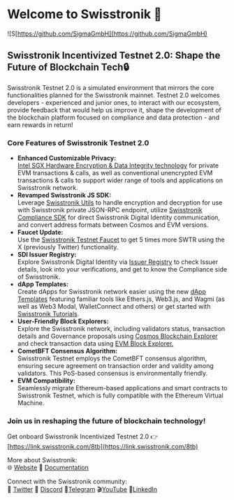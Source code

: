 # Welcome to Swisstronik 🚀

![S[https://github.com/SigmaGmbH](https://github.com/SigmaGmbH)

## **Swisstronik Incentivized Testnet 2.0: Shape the Future of Blockchain Tech🔒** 

Swisstronik Testnet 2.0 is a simulated environment that mirrors the core functionalities planned for the Swisstronik mainnet. Testnet 2.0 welcomes developers \- experienced and junior ones, to interact with our ecosystem, provide feedback that would help us improve it, shape the development of the blockchain platform focused on compliance and data protection \- and earn rewards in return\! 

### **Core Features of Swisstronik Testnet 2.0**

* **Enhanced Customizable Privacy:**   
  [Intel SGX Hardware Encryption & Data Integrity technology](https://swisstronik.gitbook.io/swisstronik-docs/general/intel-sgx) for private EVM transactions & calls, as well as conventional unencrypted EVM transactions & calls to support wider range of tools and applications on Swisstronik network.  
* **Revamped Swisstronik JS SDK:**   
  Leverage [Swisstronik Utils](https://github.com/SigmaGmbH/swisstronik-js-sdk/tree/master/packages/utils) to handle encryption and decryption for use with Swisstronik private JSON-RPC endpoint, utilize [Swisstronik Compliance SDK](https://github.com/SigmaGmbH/swisstronik-js-sdk/tree/master/packages/sdk) for direct Swisstronik Digital Identity communication, and convert address formats between Cosmos and EVM versions.  
* **Faucet Update:**   
  Use the [Swisstronik Testnet Faucet](https://faucet.testnet.swisstronik.com/) to get 5 times more SWTR using the X (previously Twitter) functionality.  
* **SDI Issuer Registry:**   
  Explore Swisstronik Digital Identity via [Issuer Registry](https://swisstronik.com/issuer-registry) to check Issuer details, look into your verifications, and get to know the Compliance side of Swisstronik.  
* **dApp Templates:**   
  Create dApps for Swisstronik network easier using the new [dApp Templates](https://github.com/SigmaGmbH/swisstronik-dapp-template) featuring familiar tools like Ethers.js, Web3.js, and Wagmi (as well as Web3 Modal, WalletConnect and others) or get started with [Swisstronik Tutorials](https://github.com/SigmaGmbH/swisstronik-tutorials).  
* **User-Friendly Block Explorers:**   
  Explore the Swisstronik network, including validators status, transaction details and Governance proposals using [Cosmos Blockchain Explorer](https://explorer-cosmos.testnet.swisstronik.com/swisstronik) and check transaction data using [EVM Block Explorer.](https://explorer-evm.testnet.swisstronik.com)   
* **CometBFT Consensus Algorithm:**   
  Swisstronik Testnet employs the CometBFT consensus algorithm, ensuring secure agreement on transaction order and validity among validators. This PoS-based consensus is environmentally friendly.  
* **EVM Compatibility:**   
  Seamlessly migrate Ethereum-based applications and smart contracts to Swisstronik Testnet, which is fully compatible with the Ethereum Virtual Machine.

### **Join us in reshaping the future of blockchain technology\!**

Get onboard Swisstronik Incentivized Testnet 2.0 👉  [https://link.swisstronik.com/8tb](https://link.swisstronik.com/8tb) 

More about Swisstronik:   
🌐 [Website](https://link.swisstronik.com/44e) 📖 [Documentation](https://link.swisstronik.com/u7a)

Connect with the Swisstronik community:  
📢 [Twitter](https://link.swisstronik.com/964) 💬 [Discord](https://link.swisstronik.com/2tz) 📧[Telegram](https://link.swisstronik.com/rzz)  🎬[YouTube](https://link.swisstronik.com/mit) 🔗[LinkedIn](https://link.swisstronik.com/4pr)
